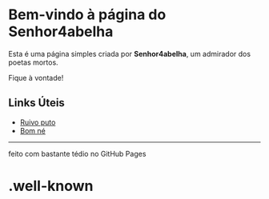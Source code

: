 # Bem-vindo à página do Senhor4abelha

Esta é uma página simples criada por **Senhor4abelha**, um admirador dos poetas mortos.

Fique à vontade!

## Links Úteis

- [Ruivo puto](https://www.youtube.com/watch?v=hvZJI8rerWA)
- [Bom né](https://www.youtube.com/watch?v=fdixQDPA2h0)

---

feito com bastante tédio no GitHub Pages
# .well-known
